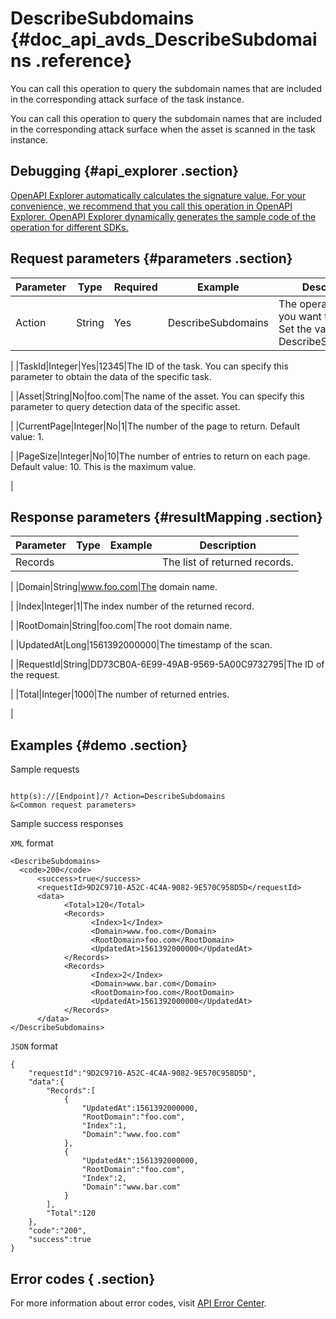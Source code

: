 # DescribeSubdomains {#doc_api_avds_DescribeSubdomains .reference}

You can call this operation to query the subdomain names that are included in the corresponding attack surface of the task instance.

You can call this operation to query the subdomain names that are included in the corresponding attack surface when the asset is scanned in the task instance.

## Debugging {#api_explorer .section}

[OpenAPI Explorer automatically calculates the signature value. For your convenience, we recommend that you call this operation in OpenAPI Explorer. OpenAPI Explorer dynamically generates the sample code of the operation for different SDKs.](https://api.aliyun.com/#product=avds&api=DescribeSubdomains&type=RPC&version=2017-11-29)

## Request parameters {#parameters .section}

|Parameter|Type|Required|Example|Description|
|---------|----|--------|-------|-----------|
|Action|String|Yes|DescribeSubdomains|The operation that you want to perform. Set the value to DescribeSubdomains.

 |
|TaskId|Integer|Yes|12345|The ID of the task. You can specify this parameter to obtain the data of the specific task.

 |
|Asset|String|No|foo.com|The name of the asset. You can specify this parameter to query detection data of the specific asset.

 |
|CurrentPage|Integer|No|1|The number of the page to return. Default value: 1.

 |
|PageSize|Integer|No|10|The number of entries to return on each page. Default value: 10. This is the maximum value.

 |

## Response parameters {#resultMapping .section}

|Parameter|Type|Example|Description|
|---------|----|-------|-----------|
|Records| | |The list of returned records.

 |
|Domain|String|www.foo.com|The domain name.

 |
|Index|Integer|1|The index number of the returned record.

 |
|RootDomain|String|foo.com|The root domain name.

 |
|UpdatedAt|Long|1561392000000|The timestamp of the scan.

 |
|RequestId|String|DD73CB0A-6E99-49AB-9569-5A00C9732795|The ID of the request.

 |
|Total|Integer|1000|The number of returned entries.

 |

## Examples {#demo .section}

Sample requests

``` {#request_demo}

http(s)://[Endpoint]/? Action=DescribeSubdomains
&<Common request parameters>

```

Sample success responses

`XML` format

``` {#xml_return_success_demo}
<DescribeSubdomains>
  <code>200</code>
	  <success>true</success>
	  <requestId>9D2C9710-A52C-4C4A-9082-9E570C958D5D</requestId>
	  <data>
		    <Total>120</Total>
		    <Records>
			      <Index>1</Index>
			      <Domain>www.foo.com</Domain>
			      <RootDomain>foo.com</RootDomain>
			      <UpdatedAt>1561392000000</UpdatedAt>
		    </Records>
		    <Records>
			      <Index>2</Index>
			      <Domain>www.bar.com</Domain>
			      <RootDomain>foo.com</RootDomain>
			      <UpdatedAt>1561392000000</UpdatedAt>
		    </Records>
	  </data>
</DescribeSubdomains>
```

`JSON` format

``` {#json_return_success_demo}
{
	"requestId":"9D2C9710-A52C-4C4A-9082-9E570C958D5D",
	"data":{
		"Records":[
			{
				"UpdatedAt":1561392000000,
				"RootDomain":"foo.com",
				"Index":1,
				"Domain":"www.foo.com"
			},
			{
				"UpdatedAt":1561392000000,
				"RootDomain":"foo.com",
				"Index":2,
				"Domain":"www.bar.com"
			}
		],
		"Total":120
	},
	"code":"200",
	"success":true
}
```

## Error codes { .section}

For more information about error codes, visit [API Error Center](https://error-center.alibabacloud.com/status/product/avds).

